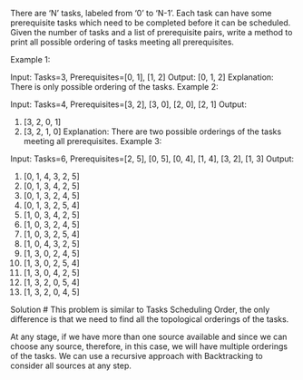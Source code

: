 There are ‘N’ tasks, labeled from ‘0’ to ‘N-1’. Each task can have some prerequisite tasks which need to be completed before it can be scheduled. Given the number of tasks and a list of prerequisite pairs, write a method to print all possible ordering of tasks meeting all prerequisites.

Example 1:

Input: Tasks=3, Prerequisites=[0, 1], [1, 2]
Output: [0, 1, 2]
Explanation: There is only possible ordering of the tasks.
Example 2:

Input: Tasks=4, Prerequisites=[3, 2], [3, 0], [2, 0], [2, 1]
Output:
1) [3, 2, 0, 1]
2) [3, 2, 1, 0]
   Explanation: There are two possible orderings of the tasks meeting all prerequisites.
   Example 3:

Input: Tasks=6, Prerequisites=[2, 5], [0, 5], [0, 4], [1, 4], [3, 2], [1, 3]
Output:
1) [0, 1, 4, 3, 2, 5]
2) [0, 1, 3, 4, 2, 5]
3) [0, 1, 3, 2, 4, 5]
4) [0, 1, 3, 2, 5, 4]
5) [1, 0, 3, 4, 2, 5]
6) [1, 0, 3, 2, 4, 5]
7) [1, 0, 3, 2, 5, 4]
8) [1, 0, 4, 3, 2, 5]
9) [1, 3, 0, 2, 4, 5]
10) [1, 3, 0, 2, 5, 4]
11) [1, 3, 0, 4, 2, 5]
12) [1, 3, 2, 0, 5, 4]
13) [1, 3, 2, 0, 4, 5]

Solution #
This problem is similar to Tasks Scheduling Order, the only difference is that we need to find all the topological
orderings of the tasks.

At any stage, if we have more than one source available and since we can choose any source, therefore, in this case,
we will have multiple orderings of the tasks. We can use a recursive approach with Backtracking to consider all sources
at any step.